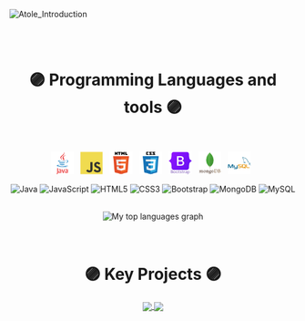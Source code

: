 
![Atole_Introduction](https://github.com/JEAtole/JEAtole/assets/126703958/ebff94a7-1571-449b-851c-cd837923b1e3)

<br/>
<br/>

<div align="center">
 
 # 🟣 Programming Languages and tools 🟣

<br/>
 
 <img src="https://github.com/devicons/devicon/blob/master/icons/java/java-original-wordmark.svg" title="Java" alt="Java" width="40" height="40"/> &nbsp;
 <img src="https://github.com/devicons/devicon/blob/master/icons/javascript/javascript-original.svg" title="JavaScript" alt="JavaScript" width="40" height="40"/> &nbsp;
 <img src="https://github.com/devicons/devicon/blob/master/icons/html5/html5-original-wordmark.svg" title="HTML" alt="HTML" width="40" height="40"/> &nbsp;
 <img src="https://github.com/devicons/devicon/blob/master/icons/css3/css3-original-wordmark.svg" title="CSS" alt="CSS" width="40" height="40"/> &nbsp;
 <img src="https://github.com/devicons/devicon/blob/master/icons/bootstrap/bootstrap-original-wordmark.svg" title="Bootstrap" alt="Bootstrap" width="40" height="40"/> &nbsp;
 <img src="https://github.com/devicons/devicon/blob/master/icons/mongodb/mongodb-original-wordmark.svg" title="MongoDB" alt="MongoDB" width="40" height="40"/> &nbsp;
 <img src="https://github.com/devicons/devicon/blob/master/icons/mysql/mysql-original-wordmark.svg" title="MySQL" alt="MySQL" width="40" height="40"/> &nbsp;

 ![Java](https://img.shields.io/badge/java-%23ED8B00.svg?style=for-the-badge&logo=openjdk&logoColor=white)
 ![JavaScript](https://img.shields.io/badge/javascript-%23323330.svg?style=for-the-badge&logo=javascript&logoColor=%23F7DF1E)
 ![HTML5](https://img.shields.io/badge/html5-%23E34F26.svg?style=for-the-badge&logo=html5&logoColor=white)
 ![CSS3](https://img.shields.io/badge/css3-%231572B6.svg?style=for-the-badge&logo=css3&logoColor=white)
 ![Bootstrap](https://img.shields.io/badge/bootstrap-%238511FA.svg?style=for-the-badge&logo=bootstrap&logoColor=white)
 ![MongoDB](https://img.shields.io/badge/MongoDB-%234ea94b.svg?style=for-the-badge&logo=mongodb&logoColor=white)
 ![MySQL](https://img.shields.io/badge/mysql-%2300f.svg?style=for-the-badge&logo=mysql&logoColor=white)

</div>

<br/>

<div align="center">
  <img src="https://github-readme-stats.vercel.app/api/top-langs?username=JEAtole&locale=en&hide_title=false&layout=donut&card_width=300&langs_count=5&theme=midnight-purple" height="300" alt=" My top languages graph" />
</div>

<br/>
<br/>

<div align="center">

# 🟣 Key Projects 🟣

 <a href="https://github.com/JEAtole/Design-Patterns.git">
  <img align="center"src="https://github-readme-stats.vercel.app/api/pin/?username=JEAtole&repo=Design-Patterns&theme=midnight-purple">
 </a>
 <a href="https://github.com/JEAtole/Object-Oriented-Programming.git">
  <img align="center"src="https://github-readme-stats.vercel.app/api/pin/?username=JEAtole&repo=Object-Oriented-Programming&theme=midnight-purple">
 </a>

 
</div>
